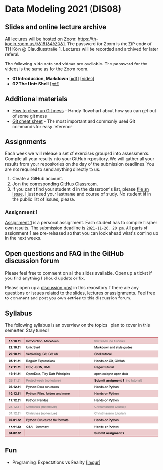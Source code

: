 # Data Modeling 2021 (DIS08) 

## Slides and online lecture archive

All lectures will be hosted on Zoom: https://th-koeln.zoom.us/j/81513492081. The password for Zoom is the ZIP code of TH Köln @ Claudiusstraße 1. Lectures will be recorded and archived for later referal.

The following slide sets and videos are available. The password for the videos is the same as for the Zoom room.

* __01 Introduction, Markdown__ [[pdf](slides/DIS08-01-introduction.pdf)] [[video](https://th-koeln.sciebo.de/s/oEYxPh1m6ns3nhe)]
* __02 The Unix Shell__ [[pdf](slides/DIS08-02-shell.pdf)] 

## Additional materials 

* [How to clean up Git mess](http://justinhileman.info/article/git-pretty/git-pretty.pdf) - Handy flowchart about how you can get out of some git mess
* [Git cheat sheet](https://education.github.com/git-cheat-sheet-education.pdf) - The most important and commonly used Git commands for easy reference

## Assignments

Each week we will release a set of exercises grouped into assessments. Compile all your results into your GitHub repository. We will gather all your results from your repositories on the day of the submission deadlines. You are not required to send anything directly to us.

1. Create a GitHub account.
2. Join the corresponding [GitHub Classroom](https://classroom.github.com/a/Nshauyhh).
3. If you can't find your student id in the classroom's list, please [file an issue](https://github.com/irgroup-classrooms/dis08-2021/issues). I just need your lastname and course of study. No student id in the public list of issues, please.

### Assignment 1

[Assignment 1](assignments.md) is a personal assignment. Each student has to compile his/her own results. The submission deadline is `2021-11-26, 20 pm`. All parts of assignment 1 are pre-released so that you can look ahead what's coming up in the next weeks. 

## Open questions and FAQ in the GitHub discussion forum

Please feel free to comment on all the slides available. Open up a ticket if you find anything I should update or fix. 

Please open up a [discussion post](https://github.com/irgroup-classrooms/dis08-2021/discussions) in this repository if there are any questions or issues related to the slides, lectures or assignments. Feel free to comment and post you own entries to this discussion forum.


## Syllabus

The following syllabus is an overview on the topics I plan to cover in this semester. Stay tuned!

![syllabus](dis08-2021-schedule.png)

## Fun

* Programing: Expectations vs Reality [[imgur](https://imgur.com/gallery/laOofrv)]
